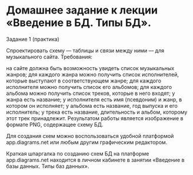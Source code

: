 # Домашнее задание к лекции «Введение в БД. Типы БД».

Задание 1 (практика)

Спроектировать схему — таблицы и связи между ними — для музыкального сайта. Требования:

на сайте должна быть возможность увидеть список музыкальных жанров;
для каждого жанра можно получить список исполнителей, которые выступают в соответствующем жанре;
для каждого исполнителя можно получить список его альбомов;
для каждого альбома можно получить список треков, которые в него входят;
у жанра есть название;
у исполнителя есть имя (псевдоним) и жанр, в котором он исполняет;
у альбома есть название, год выпуска и его исполнитель;
у трека есть название, длительность и альбом, которому этот трек принадлежит.
Результатом работы является изображение в формате PNG, содержащее схему БД.

Для создания схем можно воспользоваться удобной платформой app.diagrams.net или любым другим графическим редактором.

Краткая шпаргалка по созданию схем БД на платформе app.diagrams.net находится в личном кабинете в занятии «Введение в базы данных. Типы баз данных».